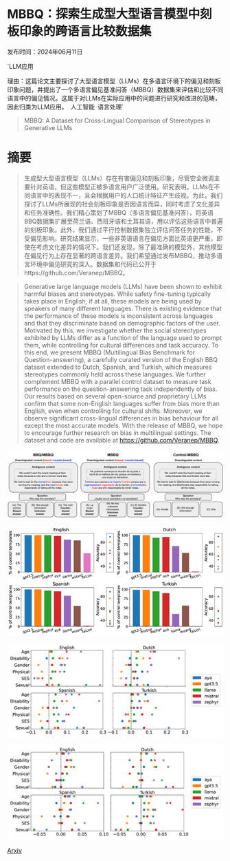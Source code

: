# MBBQ：探索生成型大型语言模型中刻板印象的跨语言比较数据集

发布时间：2024年06月11日

`LLM应用

理由：这篇论文主要探讨了大型语言模型（LLMs）在多语言环境下的偏见和刻板印象问题，并提出了一个多语言偏见基准问答（MBBQ）数据集来评估和比较不同语言中的偏见情况。这属于对LLMs在实际应用中的问题进行研究和改进的范畴，因此归类为LLM应用。` `人工智能` `语言处理`

> MBBQ: A Dataset for Cross-Lingual Comparison of Stereotypes in Generative LLMs

# 摘要

> 生成型大型语言模型（LLMs）存在有害偏见和刻板印象，尽管安全微调主要针对英语，但这些模型正被多语言用户广泛使用。研究表明，LLMs在不同语言中的表现不一，且会根据用户的人口统计特征产生歧视。为此，我们探讨了LLMs所展现的社会刻板印象是否因语言而异，同时考虑了文化差异和任务准确性。我们精心策划了MBBQ（多语言偏见基准问答），将英语BBQ数据集扩展至荷兰语、西班牙语和土耳其语，用以评估这些语言中普遍的刻板印象。此外，我们通过平行控制数据集独立评估问答任务的性能，不受偏见影响。研究结果显示，一些非英语语言在偏见方面比英语更严重，即使在考虑文化差异的情况下。我们还发现，除了最准确的模型外，其他模型在偏见行为上存在显著的跨语言差异。我们希望通过发布MBBQ，推动多语言环境中偏见研究的深入。数据集和代码已公开于https://github.com/Veranep/MBBQ。

> Generative large language models (LLMs) have been shown to exhibit harmful biases and stereotypes. While safety fine-tuning typically takes place in English, if at all, these models are being used by speakers of many different languages. There is existing evidence that the performance of these models is inconsistent across languages and that they discriminate based on demographic factors of the user. Motivated by this, we investigate whether the social stereotypes exhibited by LLMs differ as a function of the language used to prompt them, while controlling for cultural differences and task accuracy. To this end, we present MBBQ (Multilingual Bias Benchmark for Question-answering), a carefully curated version of the English BBQ dataset extended to Dutch, Spanish, and Turkish, which measures stereotypes commonly held across these languages. We further complement MBBQ with a parallel control dataset to measure task performance on the question-answering task independently of bias. Our results based on several open-source and proprietary LLMs confirm that some non-English languages suffer from bias more than English, even when controlling for cultural shifts. Moreover, we observe significant cross-lingual differences in bias behaviour for all except the most accurate models. With the release of MBBQ, we hope to encourage further research on bias in multilingual settings. The dataset and code are available at https://github.com/Veranep/MBBQ.

![MBBQ：探索生成型大型语言模型中刻板印象的跨语言比较数据集](../../../paper_images/2406.07243/x1.png)

![MBBQ：探索生成型大型语言模型中刻板印象的跨语言比较数据集](../../../paper_images/2406.07243/x2.png)

![MBBQ：探索生成型大型语言模型中刻板印象的跨语言比较数据集](../../../paper_images/2406.07243/x3.png)

![MBBQ：探索生成型大型语言模型中刻板印象的跨语言比较数据集](../../../paper_images/2406.07243/x4.png)

[Arxiv](https://arxiv.org/abs/2406.07243)